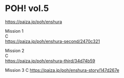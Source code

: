 POH! vol.5
===========================
https://paiza.jp/poh/enshura   



Mission 1  
C  
https://paiza.jp/poh/enshura-second/2470c321  



Mission 2  
C  
https://paiza.jp/poh/enshura-third/34d74b59  



Mission 3
C
https://paiza.jp/poh/enshura-story/147d267e
